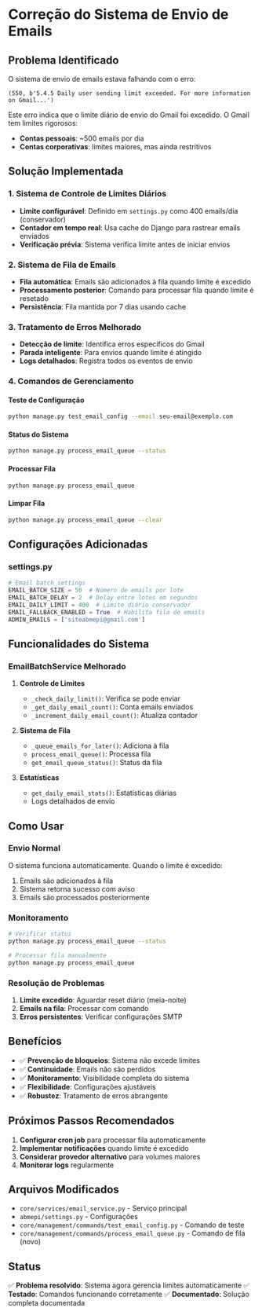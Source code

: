 # Correção do Sistema de Envio de Emails

## Problema Identificado

O sistema de envio de emails estava falhando com o erro:
```
(550, b'5.4.5 Daily user sending limit exceeded. For more information on Gmail...')
```

Este erro indica que o limite diário de envio do Gmail foi excedido. O Gmail tem limites rigorosos:
- **Contas pessoais**: ~500 emails por dia
- **Contas corporativas**: limites maiores, mas ainda restritivos

## Solução Implementada

### 1. Sistema de Controle de Limites Diários

- **Limite configurável**: Definido em `settings.py` como 400 emails/dia (conservador)
- **Contador em tempo real**: Usa cache do Django para rastrear emails enviados
- **Verificação prévia**: Sistema verifica limite antes de iniciar envios

### 2. Sistema de Fila de Emails

- **Fila automática**: Emails são adicionados à fila quando limite é excedido
- **Processamento posterior**: Comando para processar fila quando limite é resetado
- **Persistência**: Fila mantida por 7 dias usando cache

### 3. Tratamento de Erros Melhorado

- **Detecção de limite**: Identifica erros específicos do Gmail
- **Parada inteligente**: Para envios quando limite é atingido
- **Logs detalhados**: Registra todos os eventos de envio

### 4. Comandos de Gerenciamento

#### Teste de Configuração
```bash
python manage.py test_email_config --email seu-email@exemplo.com
```

#### Status do Sistema
```bash
python manage.py process_email_queue --status
```

#### Processar Fila
```bash
python manage.py process_email_queue
```

#### Limpar Fila
```bash
python manage.py process_email_queue --clear
```

## Configurações Adicionadas

### settings.py
```python
# Email batch settings
EMAIL_BATCH_SIZE = 50  # Número de emails por lote
EMAIL_BATCH_DELAY = 2  # Delay entre lotes em segundos
EMAIL_DAILY_LIMIT = 400  # Limite diário conservador
EMAIL_FALLBACK_ENABLED = True  # Habilita fila de emails
ADMIN_EMAILS = ['siteabmepi@gmail.com']
```

## Funcionalidades do Sistema

### EmailBatchService Melhorado

1. **Controle de Limites**
   - `_check_daily_limit()`: Verifica se pode enviar
   - `_get_daily_email_count()`: Conta emails enviados
   - `_increment_daily_email_count()`: Atualiza contador

2. **Sistema de Fila**
   - `_queue_emails_for_later()`: Adiciona à fila
   - `process_email_queue()`: Processa fila
   - `get_email_queue_status()`: Status da fila

3. **Estatísticas**
   - `get_daily_email_stats()`: Estatísticas diárias
   - Logs detalhados de envio

## Como Usar

### Envio Normal
O sistema funciona automaticamente. Quando o limite é excedido:
1. Emails são adicionados à fila
2. Sistema retorna sucesso com aviso
3. Emails são processados posteriormente

### Monitoramento
```bash
# Verificar status
python manage.py process_email_queue --status

# Processar fila manualmente
python manage.py process_email_queue
```

### Resolução de Problemas

1. **Limite excedido**: Aguardar reset diário (meia-noite)
2. **Emails na fila**: Processar com comando
3. **Erros persistentes**: Verificar configurações SMTP

## Benefícios

- ✅ **Prevenção de bloqueios**: Sistema não excede limites
- ✅ **Continuidade**: Emails não são perdidos
- ✅ **Monitoramento**: Visibilidade completa do sistema
- ✅ **Flexibilidade**: Configurações ajustáveis
- ✅ **Robustez**: Tratamento de erros abrangente

## Próximos Passos Recomendados

1. **Configurar cron job** para processar fila automaticamente
2. **Implementar notificações** quando limite é excedido
3. **Considerar provedor alternativo** para volumes maiores
4. **Monitorar logs** regularmente

## Arquivos Modificados

- `core/services/email_service.py` - Serviço principal
- `abmepi/settings.py` - Configurações
- `core/management/commands/test_email_config.py` - Comando de teste
- `core/management/commands/process_email_queue.py` - Comando de fila (novo)

## Status

✅ **Problema resolvido**: Sistema agora gerencia limites automaticamente
✅ **Testado**: Comandos funcionando corretamente
✅ **Documentado**: Solução completa documentada

